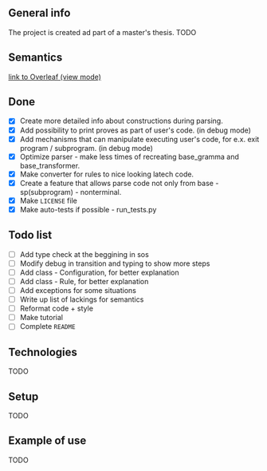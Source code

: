 ## General info
The project is created ad part of a master's thesis.
TODO

## Semantics
[link to Overleaf (view mode)](https://www.overleaf.com/read/bkzncfprpdkh#9766c8)

## Done
- [x] Create more detailed info about constructions during parsing.
- [x] Add possibility to print proves as part of user's code. (in debug mode)
- [x] Add mechanisms that can manipulate executing user's code, for e.x. exit program / subprogram. (in debug mode)
- [x] Optimize parser - make less times of recreating base_gramma and base_transformer.
- [x] Make converter for rules to nice looking latech code.
- [x] Create a feature that allows parse code not only from base - sp(subprogram) - nonterminal.
- [x] Make `LICENSE` file
- [x] Make auto-tests if possible - run_tests.py

## Todo list
- [ ] Add type check at the beggining in sos
- [ ] Modify debug in transition and typing to show more steps
- [ ] Add class - Configuration, for better explanation
- [ ] Add class - Rule, for better explanation
- [ ] Add exceptions for some situations
- [ ] Write up list of lackings for semantics
- [ ] Reformat code + style
- [ ] Make tutorial
- [ ] Complete `README`

## Technologies
TODO

## Setup
TODO

## Example of use
TODO
